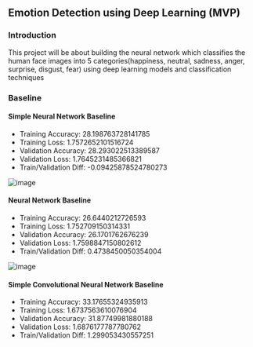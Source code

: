 ## Emotion Detection using Deep Learning (MVP)

### Introduction
This project will be about building the neural network which classifies the human face images into 5 categories(happiness, neutral, sadness, anger, surprise, disgust, fear) using deep learning models and classification techniques

### Baseline
#### Simple Neural Network Baseline
- Training Accuracy: 28.198763728141785
- Training Loss: 1.7572652101516724
- Validation Accuracy: 28.293022513389587
- Validation Loss: 1.7645231485366821
- Train/Validation Diff: -0.09425878524780273

![image](https://user-images.githubusercontent.com/60429676/148694038-14ddca10-cc08-423c-9d35-6d465422c5c6.png)


#### Neural Network Baseline
- Training Accuracy: 26.6440212726593
- Training Loss: 1.752709150314331
- Validation Accuracy: 26.1701762676239
- Validation Loss: 1.7598847150802612
- Train/Validation Diff: 0.4738450050354004

![image](https://user-images.githubusercontent.com/60429676/148694061-44d60bfb-2455-4ab4-9476-a34b2b31848e.png)


#### Simple Convolutional Neural Network Baseline
- Training Accuracy: 33.17655324935913
- Training Loss: 1.6737563610076904
- Validation Accuracy: 31.87749981880188
- Validation Loss: 1.6876177787780762
- Train/Validation Diff: 1.299053430557251
